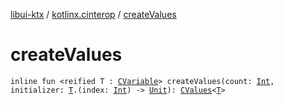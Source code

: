 [libui-ktx](../index.md) / [kotlinx.cinterop](index.md) / [createValues](./create-values.md)

# createValues

`inline fun <reified T : `[`CVariable`](-c-variable/index.md)`> createValues(count: `[`Int`](https://kotlinlang.org/api/latest/jvm/stdlib/kotlin/-int/index.html)`, initializer: `[`T`](create-values.md#T)`.(index: `[`Int`](https://kotlinlang.org/api/latest/jvm/stdlib/kotlin/-int/index.html)`) -> `[`Unit`](https://kotlinlang.org/api/latest/jvm/stdlib/kotlin/-unit/index.html)`): `[`CValues`](-c-values/index.md)`<`[`T`](create-values.md#T)`>`